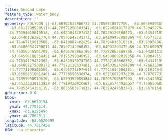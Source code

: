 ```yaml
---
title: Second Lake
feature_type: water_body
description: ''
geometry: POLYGON ((-63.66701543886732 44.7856518877759, -63.66469801027812 44.78626106544434,
  -63.66117895205114 44.78571280583241, -63.65740240175879 44.78345879494172, -63.6531108673357
  44.78394615610518, -63.64830434878187 44.78230129568973, -63.64547193606284 44.78388523618435,
  -63.64461362917768 44.78595647741371, -63.64109457095069 44.78577372382401, -63.64152372439326
  44.78467719013566, -63.64100874026254 44.78394615610518, -63.63954961855849 44.78437259374776,
  -63.64066541750811 44.78297142966392, -63.64032209475459 44.78169207623502, -63.64083707888532
  44.78059546501709, -63.64057958681995 44.77882865868786, -63.6428111847201 44.77992530346334,
  -63.64590108950451 44.78175299846952, -63.64598692019356 44.78004715159732, -63.64444196780046
  44.77834125432387, -63.64315450747363 44.77767106660552, -63.643411999539 44.77639159572519,
  -63.64607275088172 44.77572138537801, -63.64633024294709 44.77663530665047, -63.64830434878187
  44.77773199308358, -63.64967763979686 44.77761014006381, -63.65027845461665 44.77700087110914,
  -63.65096510012461 44.77730550638974, -63.65216672976239 44.77876773336761, -63.65122259218997
  44.77895050913616, -63.65293920595848 44.78205760867903, -63.65439832766253 44.78254498167122,
  -63.65233839113959 44.77919420926067, -63.65585744936657 44.7796206820037, -63.66195142824725
  44.78053454156115, -63.66555631716327 44.78370247603743, -63.66701543886732 44.7856518877759))
geo_error: 0.0
bbox:
  xmin: -63.6670154
  ymin: 44.7757214
  xmax: -63.6395496
  ymax: 44.7862611
longitude: -63.6520399
latitude: 44.7817456
OSM: .na.character
---
```

